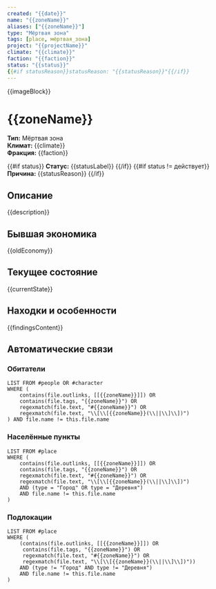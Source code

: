 ```yaml
---
created: "{{date}}"
name: "{{zoneName}}"
aliases: ["{{zoneName}}"]
type: "Мёртвая зона"
tags: [place, мёртвая_зона]
project: "{{projectName}}"
climate: "{{climate}}"
faction: "{{faction}}"
status: "{{status}}"
{{#if statusReason}}statusReason: "{{statusReason}}"{{/if}}
---
```


{{imageBlock}}

# {{zoneName}}

**Тип:** Мёртвая зона  
**Климат:** {{climate}}  
**Фракция:** {{faction}}

{{#if status}}
**Статус:** {{statusLabel}}
{{/if}}
{{#if status != действует}}
**Причина:** {{statusReason}}
{{/if}}

## Описание
{{description}}

## Бывшая экономика
{{oldEconomy}}

## Текущее состояние
{{currentState}}

## Находки и особенности
{{findingsContent}}

## Автоматические связи
### Обитатели
```dataview
LIST FROM #people OR #character
WHERE (
    contains(file.outlinks, [[{{zoneName}}]]) OR
    contains(file.tags, "{{zoneName}}") OR
    regexmatch(file.text, "#{{zoneName}}") OR
    regexmatch(file.text, "\\[\\[{{zoneName}}(\\||\\]\\])")
) AND file.name != this.file.name
```

### Населённые пункты
```dataview
LIST FROM #place
WHERE (
    contains(file.outlinks, [[{{zoneName}}]]) OR
    contains(file.tags, "{{zoneName}}") OR
    regexmatch(file.text, "#{{zoneName}}") OR
    regexmatch(file.text, "\\[\\[{{zoneName}}(\\||\\]\\])")
    AND (type = "Город" OR type = "Деревня")
    AND file.name != this.file.name
)
```

### Подлокации
```dataview
LIST FROM #place
WHERE (
    (contains(file.outlinks, [[{{zoneName}}]]) OR
     contains(file.tags, "{{zoneName}}") OR
     regexmatch(file.text, "#{{zoneName}}") OR
     regexmatch(file.text, "\\[\\[{{zoneName}}(\\||\\]\\])"))
    AND (type != "Город" AND type != "Деревня")
    AND file.name != this.file.name
)
```
